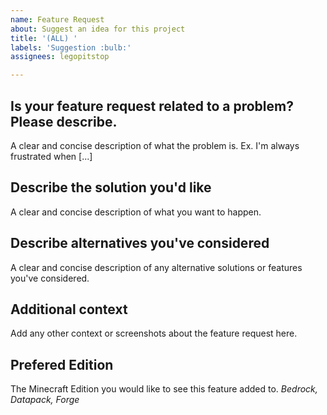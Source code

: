 ```yaml
---
name: Feature Request
about: Suggest an idea for this project
title: '(ALL) '
labels: 'Suggestion :bulb:'
assignees: legopitstop

---
```


## Is your feature request related to a problem? Please describe.
A clear and concise description of what the problem is. Ex. I'm always frustrated when [...]

## Describe the solution you'd like
A clear and concise description of what you want to happen.

## Describe alternatives you've considered
A clear and concise description of any alternative solutions or features you've considered.

## Additional context
Add any other context or screenshots about the feature request here.

## Prefered Edition
The Minecraft Edition you would like to see this feature added to. *Bedrock, Datapack, Forge*
